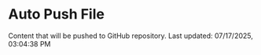 # Auto Push File

Content that will be pushed to GitHub repository.
Last updated: 07/17/2025, 03:04:38 PM